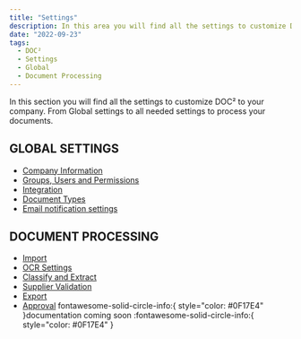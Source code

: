 ```yaml
---
title: "Settings"
description: In this area you will find all the settings to customize DOC² to your company. From Global settings to all needed settings to process your documents.
date: "2022-09-23"
tags:
  - DOC²
  - Settings
  - Global
  - Document Processing
---
```


In this section you will find all the settings to customize DOC² to your company. From Global settings to all needed settings to process your documents.

## GLOBAL SETTINGS

- [Company Information](/doc2/company-information/)
- [Groups, Users and Permissions](/security/privileges/)
- [Integration](/doc2/api-integration/api-integration/)
- [Document Types](/doc2/settings-document-types/)
- [Email notification settings](/doc2/e-mail/)

## DOCUMENT PROCESSING

- [Import](/doc2/import/)
- [OCR Settings](/doc2/document-validation/ocr-view/)
- [Classify and Extract](/doc2/document-validation/)
- [Supplier Validation](/doc2/settings-master-data-validation/)
- [Export](/doc2/export/)
- [Approval](/example/approval/)
   fontawesome-solid-circle-info:{ style="color: #0F17E4" }documentation coming soon :fontawesome-solid-circle-info:{ style="color: #0F17E4" }
